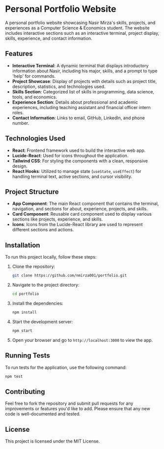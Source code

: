 
# Personal Portfolio Website

A personal portfolio website showcasing Nasir Mirza's skills, projects, and experiences as a Computer Science & Economics student. The website includes interactive sections such as an interactive terminal, project display, skills, experience, and contact information.

## Features

- **Interactive Terminal**: A dynamic terminal that displays introductory information about Nasir, including his major, skills, and a prompt to type 'help' for commands.
- **Project Showcase**: Display of projects with details such as project title, description, statistics, and technologies used.
- **Skills Section**: Categorized list of skills in programming, data science, tools, and economics.
- **Experience Section**: Details about professional and academic experiences, including teaching assistant and financial officer intern roles.
- **Contact Information**: Links to email, GitHub, LinkedIn, and phone number.

## Technologies Used

- **React**: Frontend framework used to build the interactive web app.
- **Lucide-React**: Used for icons throughout the application.
- **Tailwind CSS**: For styling the components with a clean, responsive design.
- **React Hooks**: Utilized to manage state (`useState`, `useEffect`) for handling terminal text, active sections, and cursor visibility.

## Project Structure

- **App Component**: The main React component that contains the terminal, navigation, and sections for about, experience, projects, and skills.
- **Card Component**: Reusable card component used to display various sections like projects, experience, and skills.
- **Icons**: Icons from the Lucide-React library are used to represent different sections and actions.

## Installation

To run this project locally, follow these steps:

1. Clone the repository:
   ```bash
   git clone https://github.com/nmirza001/portfolio.git
   ```

2. Navigate to the project directory:
   ```bash
   cd portfolio
   ```

3. Install the dependencies:
   ```bash
   npm install
   ```

4. Start the development server:
   ```bash
   npm start
   ```

5. Open your browser and go to `http://localhost:3000` to view the app.

## Running Tests

To run tests for the application, use the following command:

```bash
npm test
```

## Contributing

Feel free to fork the repository and submit pull requests for any improvements or features you'd like to add. Please ensure that any new code is well-documented and tested.

## License

This project is licensed under the MIT License.

